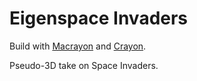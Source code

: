 # Eigenspace Invaders

Build with [Macrayon](https://github.com/jonathansharman/macrayon) and [Crayon](https://crayonlang.org/).

Pseudo-3D take on Space Invaders.
